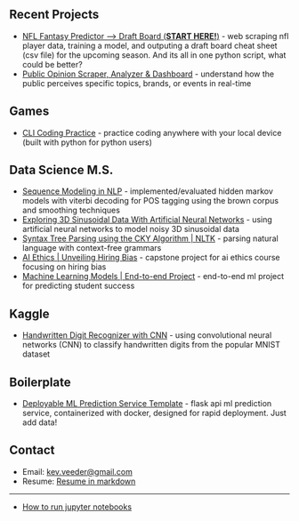 ## Recent Projects
- [NFL Fantasy Predictor --> Draft Board (**START HERE!**)](https://github.com/kevinveeder/nfl-fantasy-predictor-pt2) - web scraping nfl player data, training a model, and outputing a draft board cheat sheet (csv file) for the upcoming season. And its all in one python script, what could be better?
- [Public Opinion Scraper, Analyzer & Dashboard](https://github.com/kevinveeder/public-opinion-scraper) - understand how the public perceives specific topics, brands, or events in real-time

## Games
- [CLI Coding Practice](https://github.com/kevinveeder/code-challenge-arena) - practice coding anywhere with your local device (built with python for python users)

## Data Science M.S.
- [Sequence Modeling in NLP](https://github.com/kevinveeder/hidden_markov_viterbi_nlp) - implemented/evaluated hidden markov models with viterbi decoding for POS tagging using the brown corpus and smoothing techniques
- [Exploring 3D Sinusoidal Data With Artificial Neural Networks](https://github.com/kevinveeder/exploring-sin-ann) - using artificial neural networks to model noisy 3D sinusoidal data
- [Syntax Tree Parsing using the CKY Algorithm | NLTK](https://github.com/kevinveeder/cky-parsing) - parsing natural language with context-free grammars
- [AI Ethics | Unveiling Hiring Bias](https://github.com/kevinveeder/ai-ethics) - capstone project for ai ethics course focusing on hiring bias
- [Machine Learning Models | End-to-end Project](https://github.com/kevinveeder/ml-models-project) - end-to-end ml project for predicting student success

## Kaggle
- [Handwritten Digit Recognizer with CNN](https://github.com/kevinveeder/digit-cnn) - using convolutional neural networks (CNN) to classify handwritten digits from the popular MNIST dataset

## Boilerplate
- [Deployable ML Prediction Service Template](https://github.com/kevinveeder/ml-production) - flask api ml prediction service, containerized with docker, designed for rapid deployment. Just add data!
<!--
## 🛠Software Development (*old*)
- [Kevin Veeder's Website 2021 (archived)](https://github.com/kevinveeder/kevinveeder.me) - personal website/portfolio from 2021 (not maintained or *currently* hosted)

## AI Projects
- ~~[Local Chatbot](https://github.com/kevinveeder/ollama-chatbot) – local chatbot using langchain and ollama's gemma3 model~~ (*__coming soon__*)

## About Me
After working as a Software Developer at General Motors building React components and ETL pipelines, I realized I was way more interested in the data side than frontend development. The parts of my job I got most excited about were working with datasets and extracting insights from them. With my statistics background, machine learning felt like a natural fit, so I went back to school for my Master’s in Data Science. Python is now my go-to language for everything from data preprocessing to model deployment, and I love combining my full-stack development experience with statistical modeling to build end-to-end ML solutions.​​​​​​​​​​​​​​​​ 
-->
## Contact
- Email: kev.veeder@gmail.com
- Resume: [Resume in markdown](https://github.com/kevinveeder/how-to-run-jupyter-notebooks/blob/main/Resume.md)

----

- [How to run jupyter notebooks](https://github.com/kevinveeder/how-to-run-jupyter-notebooks)


